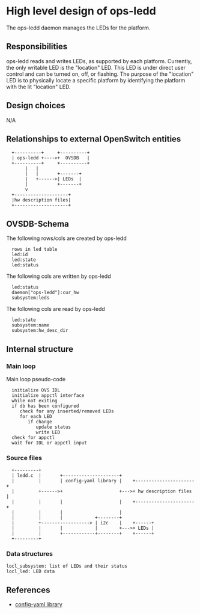# High level design of ops-ledd
The ops-ledd daemon manages the LEDs for the platform.

## Responsibilities
ops-ledd reads and writes LEDs, as supported by each platform. Currently, the only writable LED is the "location" LED. This LED is under direct user control and can be turned on, off, or flashing. The purpose of the "location" LED is to physically locate a specific platform by identifying the platform with the lit "location" LED.

## Design choices
N/A

## Relationships to external OpenSwitch entities
```ditaa
  +----------+     +----------+
  | ops-ledd +---->+  OVSDB   |
  +----------+     +----------+
       |   |
       |   |       +-------+
       |   +------>| LEDs  |
       |           +-------+
       v
  +--------------------+
  |hw description files|
  +--------------------+
```

## OVSDB-Schema
The following rows/cols are created by ops-ledd
```
  rows in led table
  led:id
  led:state
  led:status
```

The following cols are written by ops-ledd
```
  led:status
  daemon["ops-ledd"]:cur_hw
  subsystem:leds
```

The following cols are read by ops-ledd
```
  led:state
  subsystem:name
  subsystem:hw_desc_dir
```

## Internal structure
### Main loop
Main loop pseudo-code
```
  initialize OVS IDL
  initialize appctl interface
  while not exiting
  if db has been configured
     check for any inserted/removed LEDs
     for each LED
        if change
           update status
           write LED
  check for appctl
  wait for IDL or appctl input
```

### Source files
```ditaa
  +---------+
  | ledd.c  |       +---------------------+
  |         |       | config-yaml library |    +----------------------+
  |         +------>+                     +--->+ hw description files |
  |         |       |                     |    +----------------------+
  |         |       |                     |
  |         |       |            +--------+
  |         +------------------> | i2c    |    +------+
  |         |       |            |        +--->+ LEDs |
  |         |       +------------+--------+    +------+
  +---------+
```

### Data structures
```
locl_subsystem: list of LEDs and their status
locl_led: LED data
```

## References
* [config-yaml library](/documents/dev/ops-config-yaml/DESIGN)

